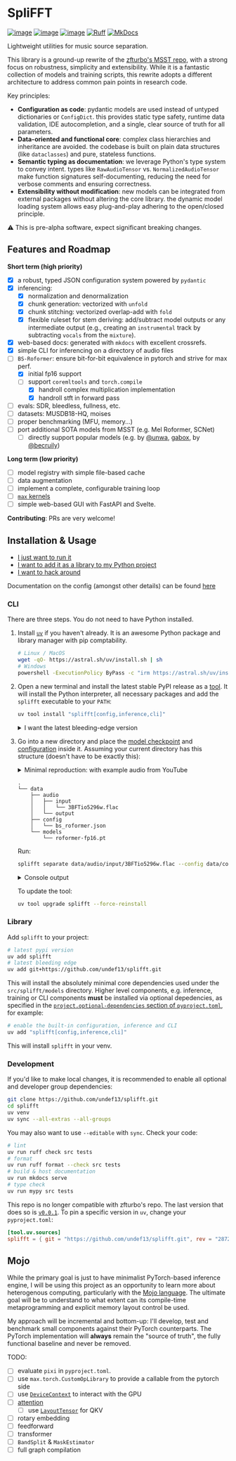 # SpliFFT

[![image](https://img.shields.io/pypi/v/splifft)](https://pypi.python.org/pypi/splifft)
[![image](https://img.shields.io/pypi/l/splifft)](https://pypi.python.org/pypi/splifft)
[![image](https://img.shields.io/pypi/pyversions/splifft)](https://pypi.python.org/pypi/splifft)
[![Ruff](https://img.shields.io/endpoint?url=https://raw.githubusercontent.com/astral-sh/ruff/main/assets/badge/v2.json)](https://github.com/astral-sh/ruff)
[![MkDocs](https://shields.io/badge/MkDocs-documentation-informational)](https://undef13.github.io/splifft/)

Lightweight utilities for music source separation.

This library is a ground-up rewrite of the [zfturbo's MSST repo](https://github.com/ZFTurbo/Music-Source-Separation-Training), with a strong focus on robustness, simplicity and extensibility. While it is a fantastic collection of models and training scripts, this rewrite adopts a different architecture to address common pain points in research code.

Key principles:

- **Configuration as code**: pydantic models are used instead of untyped dictionaries or `ConfigDict`. this provides static type safety, runtime data validation, IDE autocompletion, and a single, clear source of truth for all parameters.
- **Data-oriented and functional core**: complex class hierarchies and inheritance are avoided. the codebase is built on plain data structures (like `dataclasses`) and pure, stateless functions.
- **Semantic typing as documentation**: we leverage Python's type system to convey intent. types like `RawAudioTensor` vs. `NormalizedAudioTensor` make function signatures self-documenting, reducing the need for verbose comments and ensuring correctness.
- **Extensibility without modification**: new models can be integrated from external packages without altering the core library. the dynamic model loading system allows easy plug-and-play adhering to the open/closed principle.

⚠️ This is pre-alpha software, expect significant breaking changes.

## Features and Roadmap

**Short term (high priority)**

- [x] a robust, typed JSON configuration system powered by `pydantic`
- [x] inferencing:
    - [x] normalization and denormalization
    - [x] chunk generation: vectorized with `unfold`
    - [x] chunk stitching: vectorized overlap-add with `fold`
    - [x] flexible ruleset for stem deriving: add/subtract model outputs or any intermediate output (e.g., creating an `instrumental` track by subtracting `vocals` from the `mixture`).
- [x] web-based docs: generated with `mkdocs` with excellent crossrefs.
- [x] simple CLI for inferencing on a directory of audio files
- [ ] `BS-Roformer`: ensure bit-for-bit equivalence in pytorch and strive for max perf.
  - [x] initial fp16 support
  - [ ] support `coremltools` and `torch.compile`
    - [x] handroll complex multiplication implementation
    - [x] handroll stft in forward pass
- [ ] evals: SDR, bleedless, fullness, etc.
- [ ] datasets: MUSDB18-HQ, moises
- [ ] proper benchmarking (MFU, memory...)
- [ ] port additional SOTA models from MSST (e.g. Mel Roformer, SCNet)
  - [ ] directly support popular models (e.g. by [@unwa](https://huggingface.co/pcunwa), [gabox](https://huggingface.co/GaboxR67), by [@becruily](https://huggingface.co/becruily))

**Long term (low priority)**

- [ ] model registry with simple file-based cache
- [ ] data augmentation
- [ ] implement a complete, configurable training loop
- [ ] [`max` kernels](#mojo)
- [ ] simple web-based GUI with FastAPI and Svelte.

**Contributing**: PRs are very welcome!

## Installation & Usage

- [I just want to run it](#cli)
- [I want to add it as a library to my Python project](#library)
- [I want to hack around](#development)

Documentation on the config (amongst other details) can be found [here](https://undef13.github.io/splifft/config/)

### CLI

There are three steps. You do not need to have Python installed.

1. Install [`uv`](https://docs.astral.sh/uv/getting-started/installation/) if you haven't already. It is an awesome Python package and library manager with pip comptability.
    ```sh
    # Linux / MacOS
    wget -qO- https://astral.sh/uv/install.sh | sh
    # Windows
    powershell -ExecutionPolicy ByPass -c "irm https://astral.sh/uv/install.ps1 | iex"
    ```

2. Open a new terminal and install the latest stable PyPI release as a [tool](https://docs.astral.sh/uv/concepts/tools/). It will install the Python interpreter, all necessary packages and add the `splifft` executable to your `PATH`:
    ```sh
    uv tool install "splifft[config,inference,cli]"
    ```
    <details>
      <summary>I want the latest bleeding-edge version</summary>

    This directly pulls from the `main` branch, which may be unstable:
    ```sh
    uv tool install "git+https://github.com/undef13/splifft.git[config,inference,cli]"
    ```
    </details>

3. Go into a new directory and place the [model checkpoint](https://github.com/undef13/splifft/releases/download/v0.0.1/roformer-fp16.pt) and [configuration](https://raw.githubusercontent.com/undef13/splifft/refs/heads/main/data/config/bs_roformer.json) inside it. Assuming your current directory has this structure (doesn't have to be exactly this):

    <details>
      <summary>Minimal reproduction: with example audio from YouTube</summary>

    ```sh
    uv tool install yt-dlp
    yt-dlp -f bestaudio -o data/audio/input/3BFTio5296w.flac 3BFTio5296w
    wget -P data/models/ https://huggingface.co/undef13/splifft/resolve/main/roformer-fp16.pt?download=true
    wget -P data/config/ https://raw.githubusercontent.com/undef13/splifft/refs/heads/main/data/config/bs_roformer.json
    ```
    </details>

    ```
    .
    └── data
        ├── audio
        │   ├── input
        │   │   └── 3BFTio5296w.flac
        │   └── output
        ├── config
        │   └── bs_roformer.json
        └── models
            └── roformer-fp16.pt
    ```

    Run:
    ```sh
    splifft separate data/audio/input/3BFTio5296w.flac --config data/config/bs_roformer.json --checkpoint data/models/roformer-fp16.pt
    ```
    <details>
      <summary>Console output</summary>

    ```php
    [00:00:41] INFO     using device=device(type='cuda')                                                 __main__.py:111
               INFO     loading configuration from                                                       __main__.py:113
                        config_path=PosixPath('data/config/bs_roformer.json')                                           
               INFO     loading model metadata `BSRoformer` from module `splifft.models.bs_roformer`     __main__.py:126
    [00:00:42] INFO     loading weights from checkpoint_path=PosixPath('data/models/roformer-fp16.pt')   __main__.py:127
               INFO     processing audio file:                                                           __main__.py:135
                        mixture_path=PosixPath('data/audio/input/3BFTio5296w.flac')                                     
    ⠙ processing chunks... ━━━━━━━━━━╺━━━━━━━━━━━━━━━━━━━━━━━━━━━━━  25% 0:00:10 (bs=4 • cuda • float16)
    [00:00:56] INFO     wrote stem `bass` to data/audio/output/3BFTio5296w/bass.flac                     __main__.py:158
               INFO     wrote stem `drums` to data/audio/output/3BFTio5296w/drums.flac                   __main__.py:158
               INFO     wrote stem `other` to data/audio/output/3BFTio5296w/other.flac                   __main__.py:158
    [00:00:57] INFO     wrote stem `vocals` to data/audio/output/3BFTio5296w/vocals.flac                 __main__.py:158
               INFO     wrote stem `guitar` to data/audio/output/3BFTio5296w/guitar.flac                 __main__.py:158
               INFO     wrote stem `piano` to data/audio/output/3BFTio5296w/piano.flac                   __main__.py:158
    [00:00:58] INFO     wrote stem `instrumental` to data/audio/output/3BFTio5296w/instrumental.flac     __main__.py:158
               INFO     wrote stem `drums_and_bass` to data/audio/output/3BFTio5296w/drums_and_bass.flac __main__.py:158
    ```
    </details>

    To update the tool:

    ```sh
    uv tool upgrade splifft --force-reinstall
    ```

### Library

Add `splifft` to your project:

```sh
# latest pypi version
uv add splifft
# latest bleeding edge
uv add git+https://github.com/undef13/splifft.git
```

This will install the absolutely minimal core dependencies used under the `src/splifft/models` directory. Higher level components, e.g. inference, training or CLI components **must** be installed via optional depedencies, as specified in the [`project.optional-dependencies` section of `pyproject.toml`](https://github.com/undef13/splifft/blob/main/pyproject.toml), for example:

```sh
# enable the built-in configuration, inference and CLI
uv add "splifft[config,inference,cli]"
```

This will install `splifft` in your venv.

### Development

If you'd like to make local changes, it is recommended to enable all optional and developer group dependencies:

```sh
git clone https://github.com/undef13/splifft.git
cd splifft
uv venv
uv sync --all-extras --all-groups
```

You may also want to use `--editable` with `sync`. Check your code:

```sh
# lint
uv run ruff check src tests
# format
uv run ruff format --check src tests
# build & host documentation
uv run mkdocs serve
# type check
uv run mypy src tests
```

This repo is no longer compatible with zfturbo's repo. The last version that does so is [`v0.0.1`](https://github.com/undef13/splifft/tree/v0.0.1). To pin a specific version in `uv`, change your `pyproject.toml`:

```toml
[tool.uv.sources]
splifft = { git = "https://github.com/undef13/splifft.git", rev = "287235e520f3bb927b58f9f53749fe3ccc248fac" }
```

## Mojo

While the primary goal is just to have minimalist PyTorch-based inference engine, I will be using this project as an opportunity to learn more about heterogenous computing, particularly with the [Mojo language](https://docs.modular.com/mojo/why-mojo/). The ultimate goal will be to understand to what extent can its compile-time metaprogramming and explicit memory layout control be used.

My approach will be incremental and bottom-up: I'll develop, test and benchmark small components against their PyTorch counterparts. The PyTorch implementation will **always** remain the "source of truth", the fully functional baseline and never be removed.

TODO:

- [ ] evaluate `pixi` in `pyproject.toml`.
- [ ] use `max.torch.CustomOpLibrary` to provide a callable from the pytorch side
- [ ] use [`DeviceContext`](https://github.com/modular/modular/blob/main/mojo/stdlib/stdlib/gpu/host/device_context.mojo) to interact with the GPU
- [ ] [attention](https://github.com/modular/modular/blob/main/examples/custom_ops/kernels/fused_attention.mojo)
  - [ ] use [`LayoutTensor`](https://github.com/modular/modular/blob/main/max/kernels/src/layout/layout_tensor.mojo) for QKV
- [ ] rotary embedding
- [ ] feedforward
- [ ] transformer
- [ ] `BandSplit` & `MaskEstimator`
- [ ] full graph compilation
